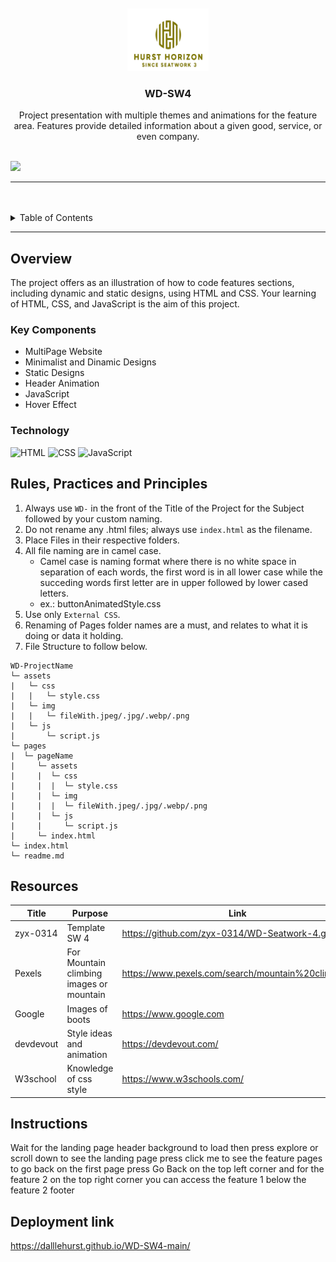 <a name="readme-top">

<br/>

<br />
<div align="center">
  <a href="https://github.com/DallleHurst/">
  <!-- TODO: If you want to add logo or banner you can add it here -->
    <img src="./assets/img/DD-removebg-preview.png" width="130" height="100">
  </a>
<!-- TODO: Change Title to the name of the title of your Project -->
  <h3 align="center">WD-SW4</h3>
</div>
<!-- TODO: Make a short description -->
<div align="center">
Project presentation with multiple themes and animations for the feature area. Features provide detailed information about a given good, service, or even company.
</div>
</div>

<br />

<!-- TODO: Change the zyx-0314 into your github username  -->
<!-- TODO: Change the WD-Template-Project into the same name of your folder -->
![](https://visit-counter.vercel.app/counter.png?page=DallleHurst/WD-SW4)

---

<br />
<br />

<!-- TODO: If you want to add more layers for your readme -->
<details>
  <summary>Table of Contents</summary>
  <ol>
    <li>
      <a href="#overview">Overview</a>
      <ol>
        <li>
          <a href="#key-components">Key Components</a>
        </li>
        <li>
          <a href="#technology">Technology</a>
        </li>
      </ol>
    </li>
    <li>
      <a href="#rule,-practices-and-principles">Rules, Practices and Principles</a>
    </li>
    <li>
      <a href="#resources">Resources</a>
    </li>
  </ol>
</details>

---

## Overview

<!-- TODO: To be changed -->
<!-- The following are just sample -->
The project offers as an illustration of how to code features sections, including dynamic and static designs, using HTML and CSS. Your learning of HTML, CSS, and JavaScript is the aim of this project.

### Key Components
<!-- TODO: List of Key Components -->
<!-- The following are just sample -->
- MultiPage Website
- Minimalist and Dinamic Designs
- Static Designs
- Header Animation
- JavaScript
- Hover Effect

### Technology
<!-- TODO: List of Technology Used -->
![HTML](https://img.shields.io/badge/HTML-E34F26?style=for-the-badge&logo=html5&logoColor=white)
![CSS](https://img.shields.io/badge/CSS-1572B6?style=for-the-badge&logo=css3&logoColor=white)
![JavaScript](https://img.shields.io/badge/JavaScript-F7DF1E?style=for-the-badge&logo=javascript&logoColor=white)

## Rules, Practices and Principles
1. Always use `WD-` in the front of the Title of the Project for the Subject followed by your custom naming.
2. Do not rename any .html files; always use `index.html` as the filename.
3. Place Files in their respective folders.
4. All file naming are in camel case.
   - Camel case is naming format where there is no white space in separation of each words, the first word is in all lower case while the succeding words first letter are in upper followed by lower cased letters.
   - ex.: buttonAnimatedStyle.css
5. Use only `External CSS`.
6. Renaming of Pages folder names are a must, and relates to what it is doing or data it holding.
7. File Structure to follow below.

```
WD-ProjectName
└─ assets
|   └─ css
|   |   └─ style.css
|   └─ img
|   |   └─ fileWith.jpeg/.jpg/.webp/.png
|   └─ js
|       └─ script.js
└─ pages
|  └─ pageName
|     └─ assets
|     |  └─ css
|     |  |  └─ style.css
|     |  └─ img
|     |  |  └─ fileWith.jpeg/.jpg/.webp/.png
|     |  └─ js
|     |     └─ script.js
|     └─ index.html
└─ index.html
└─ readme.md
```

## Resources

<!-- TODO: Add References -->
| Title | Purpose | Link |
|-|-|-|
| zyx-0314  | Template SW 4 | https://github.com/zyx-0314/WD-Seatwork-4.git |
| Pexels | For Mountain climbing images or mountain | https://www.pexels.com/search/mountain%20climbing/ |
| Google   | Images of boots | https://www.google.com |
| devdevout | Style ideas and animation | https://devdevout.com/ |
| W3school | Knowledge of css style | https://www.w3schools.com/ |

## Instructions

Wait for the landing page header background to load then press explore or scroll down to see the landing page press click me to see the feature pages to go back on the first page press Go Back on the top left corner and for the feature 2 on the top right corner you can access the feature 1 below the feature 2 footer

## Deployment link
https://dalllehurst.github.io/WD-SW4-main/
